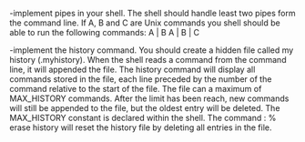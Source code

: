 -implement pipes in your shell.
The shell should handle least two pipes form the command line.
If A, B and C are Unix commands you shell should be able to run the following commands:
A | B
A | B | C

-implement the history command.
You should create a hidden file called my history (.myhistory).
When the shell reads a command from the command line, it will appended the file. The history
command will display all commands stored in the file, each line preceded by the number of the command
relative to the start of the file. The file can a maximum of MAX_HISTORY commands. After the limit has
been reach, new commands will still be appended to the file, but the oldest entry will be deleted. The
MAX_HISTORY constant is declared within the shell.
The command :
% erase history
will reset the history file by deleting all entries in the file.
